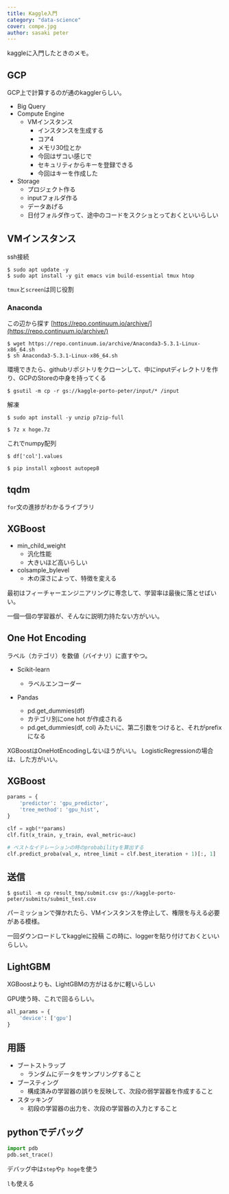 ```yaml
---
title: Kaggle入門
category: "data-science"
cover: compe.jpg
author: sasaki peter
---
```


kaggleに入門したときのメモ。

## GCP

GCP上で計算するのが通のkagglerらしい。

* Big Query
* Compute Engine
  * VMインスタンス
    * インスタンスを生成する
    * コア4
    * メモリ30位とか
    * 今回はザコい感じで
    * セキュリティからキーを登録できる
    * 今回はキーを作成した
* Storage
  * プロジェクト作る
  * inputフォルダ作る
  * データあげる
  * 日付フォルダ作って、途中のコードをスクショとっておくといいらしい

## VMインスタンス

ssh接続

```shell
$ sudo apt update -y
$ sudo apt install -y git emacs vim build-essential tmux htop
```

`tmux`と`screen`は同じ役割

### Anaconda

この辺から探す
[https://repo.continuum.io/archive/](https://repo.continuum.io/archive/)

```shell
$ wget https://repo.continuum.io/archive/Anaconda3-5.3.1-Linux-x86_64.sh
$ sh Anaconda3-5.3.1-Linux-x86_64.sh
```

環境できたら、githubリポジトリをクローンして、中にinputディレクトリを作り、GCPのStoreの中身を持ってくる

```shell
$ gsutil -m cp -r gs://kaggle-porto-peter/input/* /input
```

解凍

```shell
$ sudo apt install -y unzip p7zip-full
```

```shell
$ 7z x hoge.7z
```


これでnumpy配列


```shell
$ df['col'].values
```

```shell
$ pip install xgboost autopep8
```



## tqdm

`for`文の進捗がわかるライブラリ

## XGBoost

* min_child_weight
  * 汎化性能
  * 大きいほど高いらしい
* colsample_bylevel
  * 木の深さによって、特徴を変える

最初はフィーチャーエンジニアリングに専念して、学習率は最後に落とせばいい。

一個一個の学習器が、そんなに説明力持たない方がいい。

## One Hot Encoding

ラベル（カテゴリ）を数値（バイナリ）に直すやつ。

* Scikit-learn

  * ラベルエンコーダー
* Pandas
  * pd.get_dummies(df)
  * カテゴリ別にone hot が作成される
  * pd.get_dummies(df, col)
    みたいに、第二引数をつけると、それがprefixになる

XGBoostはOneHotEncodingしないほうがいい。
LogisticRegressionの場合は、した方がいい。

## XGBoost

```python
params = {
    'predictor': 'gpu_predictor',
    'tree_method': 'gpu_hist',
}

clf = xgb(**params)
clf.fit(x_train, y_train, eval_metric=auc)

# ベストなイテレーションの時のprobabilityを算出する
clf.predict_proba(val_x, ntree_limit = clf.best_iteration + 1)[:, 1]
```

## 送信

```shell
$ gsutil -m cp result_tmp/submit.csv gs://kaggle-porto-peter/submits/submit_test.csv
```

パーミッションで弾かれたら、VMインスタンスを停止して、権限を与える必要がある模様。

一回ダウンロードしてkaggleに投稿
この時に、loggerを貼り付けておくといいらしい。

## LightGBM

XGBoostよりも、LightGBMの方がはるかに軽いらしい

GPU使う時、これで回るらしい。

```python
all_params = {
    'device': ['gpu']
}
```

## 用語

* ブートストラップ
  * ランダムにデータをサンプリングすること
* ブースティング
  * 構成済みの学習器の誤りを反映して、次段の弱学習器を作成すること
* スタッキング
  * 初段の学習器の出力を、次段の学習器の入力とすること

## pythonでデバッグ

```python
import pdb
pdb.set_trace()
```

デバッグ中は`step`や`p hoge`を使う

`l`も使える

